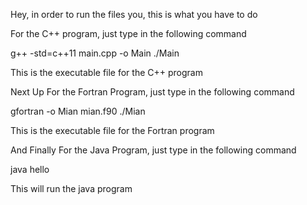Hey, in order to run the files you, this is what you have to do

For the C++ program, just type in the following command

g++ -std=c++11 main.cpp -o Main
./Main

This is the executable file for the C++ program

Next Up
For the Fortran Program, just type in the following command

gfortran -o Mian mian.f90
./Mian

This is the executable file for the Fortran program

And Finally
For the Java Program, just type in the following command

java hello

This will run the java program
